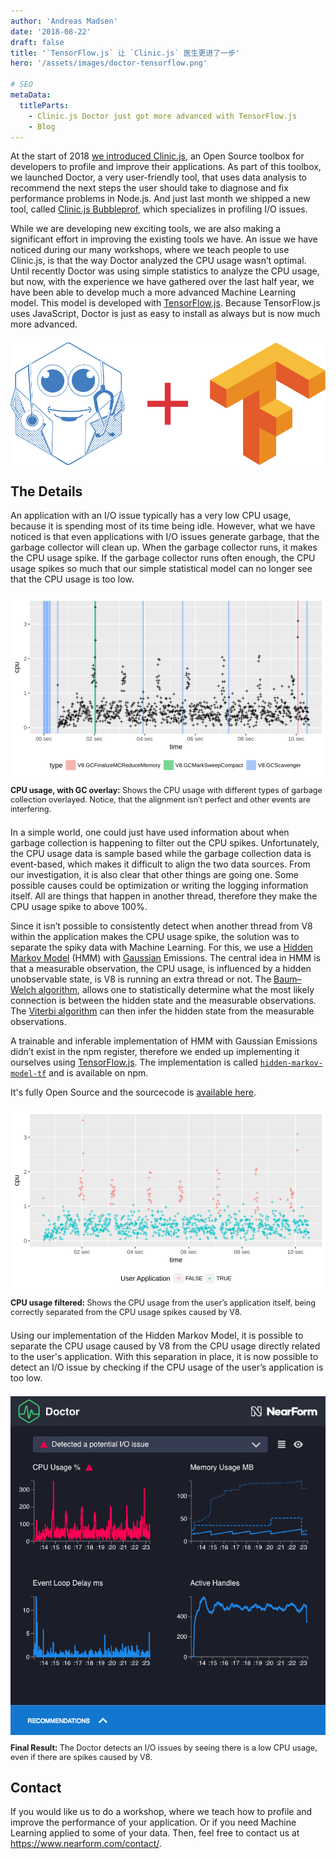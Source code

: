 ```yaml
---
author: 'Andreas Madsen'
date: '2018-08-22'
draft: false
title: '`TensorFlow.js` 让 `Clinic.js` 医生更进了一步'
hero: '/assets/images/doctor-tensorflow.png'

# SEO
metaData:
  titleParts:
    - Clinic.js Doctor just got more advanced with TensorFlow.js
    - Blog
---
```


<style>
figure {
  margin: 1.5em 0;
}

figure img {
  margin: 0 auto;
  display: block;
}

figure figcaption {
  font-size: 0.9em;
  margin-top: 1em;
}
</style>

At the start of 2018 [we introduced Clinic.js](https://www.nearform.com/blog/introducing-node-clinic-a-performance-toolkit-for-node-js-developers/), an Open Source toolbox for developers to profile and improve their applications. As part of this toolbox, we launched Doctor, a very user-friendly tool, that uses data analysis to recommend the next steps the user should take to diagnose and fix performance problems in Node.js. And just last month we shipped a new tool, called [Clinic.js Bubbleprof](https://www.nearform.com/blog/introducing-clinic-bubbleprof-a-unique-way-to-visualise-node-js-code/), which specializes in profiling I/O issues.

While we are developing new exciting tools, we are also making a significant effort in improving the existing tools we have. An issue we have noticed during our many workshops, where we teach people to use Clinic.js, is that the way Doctor analyzed the CPU usage wasn’t optimal. Until recently Doctor was using simple statistics to analyze the CPU usage, but now, with the experience we have gathered over the last half year, we have been able to develop much a more advanced Machine Learning model. This model is developed with [TensorFlow.js](https://js.tensorflow.org/). Because TensorFlow.js uses JavaScript, Doctor is just as easy to install as always but is now much more advanced.

<figure>
<img alt="Doctor + Tensorflow" src="images/2018/08/doctor-tensorflow.svg">
</figure>

## The Details

An application with an I/O issue typically has a very low CPU usage, because it is spending most of its time being idle. However, what we have noticed is that even applications with I/O issues generate garbage, that the garbage collector will clean up. When the garbage collector runs, it makes the CPU usage spike. If the garbage collector runs often enough, the CPU usage spikes so much that our simple statistical model can no longer see that the CPU usage is too low.

<figure>
<img alt="Doctor + Tensorflow" src="images/2018/08/gc-highlight.svg">
<figcaption>
<strong>CPU usage, with GC overlay:</strong> Shows the CPU usage with different types of garbage collection overlayed. Notice, that the alignment isn’t perfect and other events are interfering.
</figcaption>
</figure>

In a simple world, one could just have used information about when garbage collection is happening to filter out the CPU spikes. Unfortunately, the CPU usage data is sample based while the garbage collection data is event-based, which makes it difficult to align the two data sources. From our investigation, it is also clear that other things are going one. Some possible causes could be optimization or writing the logging information itself. All are things that happen in another thread, therefore they make the CPU usage spike to above 100%.

Since it isn’t possible to consistently detect when another thread from V8 within the application makes the CPU usage spike, the solution was to separate the spiky data with Machine Learning. For this, we use a [Hidden Markov Model](https://en.wikipedia.org/wiki/Hidden_Markov_model) (HMM) with [Gaussian](https://en.wikipedia.org/wiki/Normal_distribution) Emissions. The central idea in HMM is that a measurable observation, the CPU usage, is influenced by a hidden unobservable state, is V8 is running an extra thread or not. The [Baum–Welch algorithm](https://en.wikipedia.org/wiki/Baum–Welch_algorithm), allows one to statistically determine what the most likely connection is between the hidden state and the measurable observations. The [Viterbi algorithm](https://en.wikipedia.org/wiki/Viterbi_algorithm) can then infer the hidden state from the measurable observations.

A trainable and inferable implementation of HMM with Gaussian Emissions didn’t exist in the npm register, therefore we ended up implementing it ourselves using [TensorFlow.js](https://js.tensorflow.org/). The implementation is called
[`hidden-markov-model-tf`](https://www.npmjs.com/package/hidden-markov-model-tf) and is available on npm.

It's fully Open Source and the sourcecode is [available here](https://github.com/clinicjs/node-hidden-markov-model-tf).

<figure>
<img alt="Doctor + Tensorflow" src="images/2018/08/cpu-hmm.svg">
<figcaption>
<strong>CPU usage filtered:</strong> Shows the CPU usage from the user’s application itself, being correctly separated from the CPU usage spikes caused by V8.
</figcaption>
</figure>

Using our implementation of the Hidden Markov Model, it is possible to separate the CPU usage caused by V8 from the CPU usage directly related to the user's application. With this separation in place, it is now possible to detect an I/O issue by checking if the CPU usage of the user’s application is too low.

<figure>
<img alt="Doctor + Tensorflow" src="images/2018/08/doctor-screenshot.png">
<figcaption>
<strong>Final Result:</strong> The Doctor detects an I/O issues by seeing there is a low CPU usage, even if there are spikes caused by V8.
</figcaption>
</figure>

## Contact

If you would like us to do a workshop, where we teach how to profile and improve the performance of your application. Or if you need Machine Learning applied to some of your data. Then, feel free to contact us at https://www.nearform.com/contact/.
